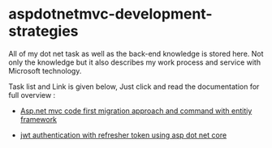 # aspdotnetmvc-development-strategies
All of my dot net task as well as the back-end knowledge is stored here. Not only the knowledge but it also describes my work process and service with Microsoft technology. 

Task list and Link is given below, Just click and read the documentation for full overview : 

- [Asp.net mvc code first migration approach and command with entitiy framework]()

- [jwt authentication with refresher token using asp dot net core]()
